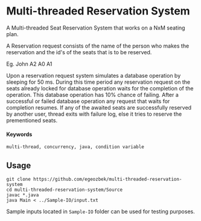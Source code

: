 # Multi-threaded Reservation System

A Multi-threaded Seat Reservation System that works on a NxM seating plan.

A Reservation request consists of the name of the person who makes the reservation and the id's of the seats that is to be reserved.

Eg. John A2 A0 A1

Upon a reservation request system simulates a database operation by sleeping for 50 ms. During this time period any reservation request on the seats already locked for database operation waits for the completion of the operation. This database operation has 10% chance of failing. After a successful or failed database operation any request that waits for completion resumes. If any of the awaited seats are successfully reserved by another user, thread exits with failure log, else it tries to reserve the prementioned seats.


#### Keywords
```
multi-thread, concurrency, java, condition variable 
```

## Usage
```
git clone https://github.com/egeozbek/multi-threaded-reservation-system
cd multi-threaded-reservation-system/Source
javac *.java
java Main < ../Sample-IO/input.txt
```

Sample inputs located in ```Sample-IO``` folder can be used for testing purposes. 

